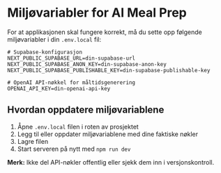# Miljøvariabler for AI Meal Prep

For at applikasjonen skal fungere korrekt, må du sette opp følgende miljøvariabler i din `.env.local` fil:

```
# Supabase-konfigurasjon
NEXT_PUBLIC_SUPABASE_URL=din-supabase-url
NEXT_PUBLIC_SUPABASE_ANON_KEY=din-supabase-anon-key
NEXT_PUBLIC_SUPABASE_PUBLISHABLE_KEY=din-supabase-publishable-key

# OpenAI API-nøkkel for måltidsgenerering
OPENAI_API_KEY=din-openai-api-key
```

## Hvordan oppdatere miljøvariablene

1. Åpne `.env.local` filen i roten av prosjektet
2. Legg til eller oppdater miljøvariablene med dine faktiske nøkler
3. Lagre filen
4. Start serveren på nytt med `npm run dev`

**Merk:** Ikke del API-nøkler offentlig eller sjekk dem inn i versjonskontroll.
